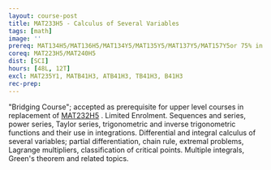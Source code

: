 ```yaml
---
layout: course-post
title: MAT233H5 - Calculus of Several Variables
tags: [math]
image: ''
prereq: MAT134H5/MAT136H5/MAT134Y5/MAT135Y5/MAT137Y5/MAT157Y5or 75% in MAT133Y5
coreq: MAT223H5/MAT240H5
dist: [SCI]
hours: [48L, 12T]
excl: MAT235Y1, MATB41H3, ATB41H3, TB41H3, B41H3
rec-prep: 
---
```


"Bridging Course"; accepted as prerequisite for upper level courses in replacement of <a href="javascript:OpenCourse('OpenCourse.pl?Course=MAT232H5')">MAT232H5</a> .  Limited Enrolment. Sequences and series, power series, Taylor series, trigonometric and inverse trigonometric functions and their use in integrations.  Differential and integral calculus of several variables; partial differentiation, chain rule, extremal problems, Lagrange multipliers, classification of critical points.  Multiple integrals, Green's theorem and related topics.
